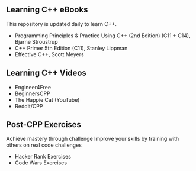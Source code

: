 ## Learning C++ eBooks
This repository is updated daily to learn C++.
+ Programming Principles & Practice Using C++ (2nd Edition) (C11 + C14), Bjarne Stroustrup
+ C++ Primer 5th Edition (C11), Stanley Lippman
+ Effective C++, Scott Meyers

## Learning C++ Videos
+ Engineer4Free
+ BeginnersCPP
+ The Happie Cat (YouTube)
+ Reddit/CPP

## Post-CPP Exercises
Achieve mastery through challenge Improve your skills by training with others on real code challenges
+ Hacker Rank Exercises
+ Code Wars Exercises
